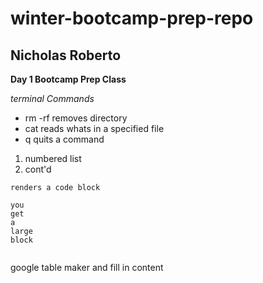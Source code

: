 # winter-bootcamp-prep-repo

## Nicholas Roberto

**Day 1 Bootcamp Prep Class**

_terminal Commands_ 

* rm -rf removes directory
* cat reads whats in a specified file
* q quits a command


1. numbered list 
1. cont'd

`renders a code block`

``` multi-line code block
you
get 
a 
large 
block


```

google table maker and fill in content

